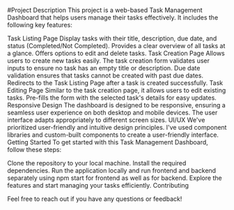 #Project Description
This project is a web-based Task Management Dashboard that helps users manage their tasks effectively. It includes the following key features:

Task Listing Page
Display tasks with their title, description, due date, and status (Completed/Not Completed).
Provides a clear overview of all tasks at a glance.
Offers options to edit and delete tasks.
Task Creation Page
Allows users to create new tasks easily.
The task creation form validates user inputs to ensure no task has an empty title or description.
Due date validation ensures that tasks cannot be created with past due dates.
Redirects to the Task Listing Page after a task is created successfully.
Task Editing Page
Similar to the task creation page, it allows users to edit existing tasks.
Pre-fills the form with the selected task's details for easy updates.
Responsive Design
The dashboard is designed to be responsive, ensuring a seamless user experience on both desktop and mobile devices.
The user interface adapts appropriately to different screen sizes.
UI/UX
We've prioritized user-friendly and intuitive design principles.
I've used component libraries and custom-built components to create a user-friendly interface.
Getting Started
To get started with this Task Management Dashboard, follow these steps:

Clone the repository to your local machine.
Install the required dependencies.
Run the application locally and run frontend and backend separately using npm start for frontend as well as for backend.
Explore the features and start managing your tasks efficiently.
Contributing


Feel free to reach out if you have any questions or feedback!  

